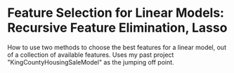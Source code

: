 # Feature Selection for Linear Models: Recursive Feature Elimination, Lasso

How to use two methods to choose the best features for a linear model, out of a collection of available features.
Uses my past project "KingCountyHousingSaleModel" as the jumping off point. 
